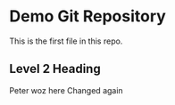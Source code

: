 # Demo Git Repository

This is the first file in this repo.

## Level 2 Heading

Peter woz here
Changed again